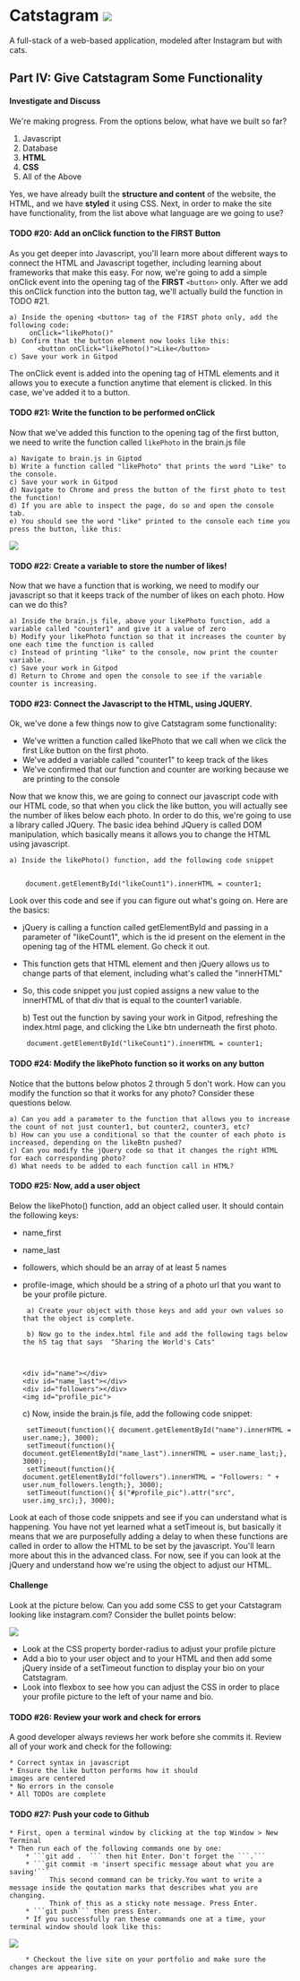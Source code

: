 # Catstagram  <img src="../favicon.ico" style="max-height: 30px">
A full-stack of a web-based application, modeled after Instagram but with cats. 

## Part IV: Give Catstagram Some Functionality

#### Investigate and Discuss
We're making progress. From the options below, what have we built so far? 

1. Javascript
2. Database
3. **HTML**
4. **CSS**
5. All of the Above

Yes, we have already built the **structure and content** of the website, the HTML, and we have **styled** it using CSS. 
Next, in order to make the site have functionality, from the list above what language are we going to use? 
    
    
#### TODO #20: Add an onClick function to the FIRST Button
As you get deeper into Javascript, you'll learn more about different ways to 
connect the HTML and Javascript together, including learning about frameworks that make this 
easy. For now, we're going to add a simple onClick event into the opening tag of the **FIRST** ```<button>``` only. After 
we add this onClick function into the button tag, we'll actually build the function in TODO #21. 

    a) Inside the opening <button> tag of the FIRST photo only, add the following code:
         onClick="likePhoto()"
    b) Confirm that the button element now looks like this:
           <button onClick="likePhoto()">Like</button>
    c) Save your work in Gitpod
    
The onClick event  is added into the opening tag of HTML elements and it allows you to 
execute a function anytime that element is clicked. In this case, we've added
it to a button.  
    

#### TODO #21: Write the function to be performed onClick
Now that we've added this function to the opening tag of the first button, we need to 
write the function called  ```likePhoto``` in the brain.js file

    a) Navigate to brain.js in Giptod
    b) Write a function called "likePhoto" that prints the word "Like" to the console.
    c) Save your work in Gitpod
    d) Navigate to Chrome and press the button of the first photo to test the function!
    d) If you are able to inspect the page, do so and open the console tab. 
    e) You should see the word "like" printed to the console each time you press the button, like this:
  
   <img src="../img/console_like.png" style="max-height: 450px">

    

#### TODO #22: Create a variable to store the number of likes!
Now that we have a function that is working, we need to modify our javascript so that 
it keeps track of the number of likes on each photo. How can we do this?

    a) Inside the brain.js file, above your likePhoto function, add a variable called "counter1" and give it a value of zero 
    b) Modify your likePhoto function so that it increases the counter by one each time the function is called
    c) Instead of printing "like" to the console, now print the counter variable. 
    c) Save your work in Gitpod
    d) Return to Chrome and open the console to see if the variable counter is increasing.


    
#### TODO #23: Connect the Javascript to the HTML, using JQUERY.  
Ok, we've done a few things now to give Catstagram some functionality:
   * We've written a function called likePhoto that we call when we click the first Like button on the first photo.  
   * We've added a variable called "counter1" to keep track of the likes
   * We've confirmed that our function and counter are working because we are printing to the console

Now that we know this, we are going to connect our javascript code with our HTML code, so that
when you click the like button, you will actually see the number of likes below each photo. In order to do this,
we're going to use a library called JQuery. The basic idea behind JQuery is called DOM manipulation, which basically means
it allows you to change the HTML using javascript. 


    a) Inside the likePhoto() function, add the following code snippet
    
     
        document.getElementById("likeCount1").innerHTML = counter1;

Look over this code and see if you can figure out what's going on. Here are the basics: 
 * jQuery is calling a function called getElementById and passing in a parameter of "likeCount1", which is the id
present on the element in the opening tag of the HTML element. Go check it out.  
 * This function gets that HTML element and then jQuery allows us to change parts of that element, including what's called the "innerHTML"
 * So, this code snippet you just copied assigns a new value to the innerHTML of that div that is equal to the counter1 variable.
 
    
     b) Test out the function by saving your work in Gitpod, refreshing the index.html page, and clicking
     the Like btn underneath the first photo. 
    
     
        document.getElementById("likeCount1").innerHTML = counter1;


#### TODO #24: Modify the likePhoto function so it works on any button
Notice that the buttons below photos 2 through 5 don't work. How can you modify the function so that
it works for any photo? Consider these questions below.  

    a) Can you add a parameter to the function that allows you to increase the count of not just counter1, but counter2, counter3, etc?
    b) How can you use a conditional so that the counter of each photo is increased, depending on the likeBtn pushed?
    c) Can you modify the jQuery code so that it changes the right HTML for each corresponding photo?
    d) What needs to be added to each function call in HTML?

#### TODO #25: Now, add a user object 
Below the likePhoto() function, add an object called user. It should contain the following keys:
 - name_first
 - name_last
 - followers, which should be an array of at least 5 names
 - profile-image, which should be a string of a photo url that you want to be your profile picture. 


        a) Create your object with those keys and add your own values so that the object is complete.
    
        b) Now go to the index.html file and add the following tags below the h5 tag that says  "Sharing the World's Cats"
    
    
       
       <div id="name"></div>
       <div id="name_last"></div>
       <div id="followers"></div>
       <img id="profile_pic">

   
   c) Now, inside the brain.js file, add the following code snippet:
       
        
    
    
        setTimeout(function(){ document.getElementById("name").innerHTML = user.name;}, 3000);
        setTimeout(function(){ document.getElementById("name_last").innerHTML = user.name_last;}, 3000);
        setTimeout(function(){ document.getElementById("followers").innerHTML = "Followers: " + user.num_followers.length;}, 3000);
        setTimeout(function(){ $("#profile_pic").attr("src", user.img_src);}, 3000);

Look at each of those code snippets and see if you can understand what is happening. You have not yet learned
what a setTimeout is, but basically it means that we are purposefully adding a delay to when these functions are called
in order to allow the HTML to be set by the javascript. You'll learn more about this in the advanced class. For now, see if you can
look at the jQuery and understand how we're using the object to adjust our HTML. 

#### Challenge
Look at the picture below. Can you add some CSS to get your Catstagram looking like instagram.com? Consider the bullet points below:

 <img src="../img/messi.png" style="max-height: 450px">

 * Look at the CSS property border-radius to adjust your profile picture
 * Add a bio to your user object and to your HTML and then add some jQuery inside of a setTimeout function to display your bio on your Catstagram.
 * Look into flexbox to see how you can adjust the CSS in order to place your profile picture to the left of your name and bio. 


#### TODO #26: Review your work and check for errors
A good developer always reviews her work before she commits it. Review all of your work and check for the following:

    * Correct syntax in javascript
    * Ensure the like button performs how it should
    images are centered
    * No errors in the console
    * All TODOs are complete
    
    
#### TODO #27: Push your code to Github
    * First, open a terminal window by clicking at the top Window > New Terminal
    * Then run each of the following commands one by one:
        * ```git add .  ``` then hit Enter. Don't forget the ```.```
        * ```git commit -m 'insert specific message about what you are saving'``` 
              This second command can be tricky.You want to write a message inside the qoutation marks that describes what you are changing. 
              Think of this as a sticky note message. Press Enter. 
        * ```git push``` then press Enter. 
        * If you successfully ran these commands one at a time, your terminal window should look like this:
           
 <img src="../img/successful_push.png" style="max-height: 450px">
        
        * Checkout the live site on your portfolio and make sure the changes are appearing.




